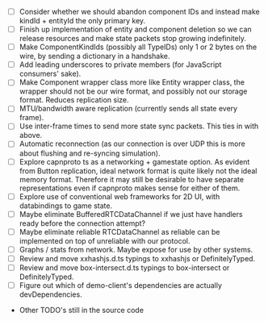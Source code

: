 - [ ] Consider whether we should abandon component IDs and instead make kindId + entityId the only primary key.
- [ ] Finish up implementation of entity and component deletion so we can release resources and
      make state packets stop growing indefinitely.
- [ ] Make ComponentKindIds (possibly all TypeIDs) only 1 or 2 bytes on the wire, by sending a dictionary in a handshake.
- [ ] Add leading underscores to private members (for JavaScript consumers' sake).
- [ ] Make Component wrapper class more like Entity wrapper class, the wrapper should not be our wire format, and possibly not our storage format. Reduces replication size.
- [ ] MTU/bandwidth aware replication (currently sends all state every frame).
- [ ] Use inter-frame times to send more state sync packets. This ties in with above.
- [ ] Automatic reconnection (as our connection is over UDP this is more about flushing and re-syncing simulation).
- [ ] Explore capnproto ts as a networking + gamestate option. As evident from Button replication, ideal network format is quite likely not the ideal memory format.
      Therefore it may still be desirable to have separate representations even if capnproto makes sense for either of them.
- [ ] Explore use of conventional web frameworks for 2D UI, with databindings to game state.
- [ ] Maybe eliminate BufferedRTCDataChannel if we just have handlers ready before the connection attempt?
- [ ] Maybe eliminate reliable RTCDataChannel as reliable can be implemented on top of unreliable with our protocol.
- [ ] Graphs / stats from network. Maybe expose for use by other systems.
- [ ] Review and move xxhashjs.d.ts typings to xxhashjs or DefinitelyTyped.
- [ ] Review and move box-intersect.d.ts typings to box-intersect or DefinitelyTyped.
- [ ] Figure out which of demo-client's dependencies are actually devDependencies.
- Other TODO's still in the source code
